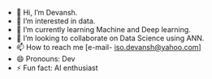 - 👋 Hi, I’m Devansh.
- 👀 I’m interested in data.
- 🌱 I’m currently learning Machine and Deep learning.
- 💞️ I’m looking to collaborate on Data Science using ANN.
- 📫 How to reach me [e-mail- iso.devansh@yahoo.com]
- 😄 Pronouns: Dev
- ⚡ Fun fact: AI enthusiast

<!---
isonova/isonova is a ✨ special ✨ repository because its `README.md` (this file) appears on your GitHub profile.
You can click the Preview link to take a look at your changes.
--->
